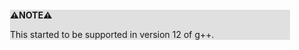 <div style="margin:2em; background-color: #e0e0e0;">

<strong>⚠️NOTE️️️⚠️</strong>

This started to be supported in version 12 of g++.
</div>

